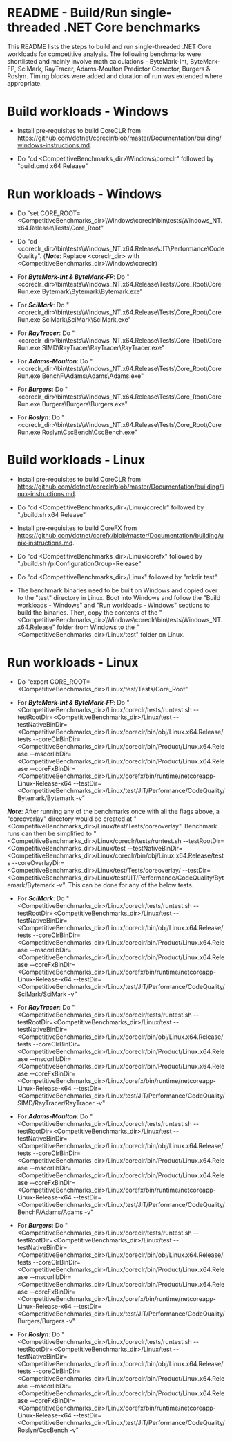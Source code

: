 README - Build/Run single-threaded .NET Core benchmarks  
=======================================================

This README lists the steps to build and run single-threaded .NET Core workloads for competitive analysis. The following benchmarks were shortlisted and mainly involve math calculations - ByteMark-Int, ByteMark-FP, SciMark, RayTracer, Adams-Moulton Predictor Corrector, Burgers & Roslyn. Timing blocks were added and duration of run was extended where appropriate. 

Build workloads - Windows
=========================

-   Install pre-requisites to build CoreCLR from https://github.com/dotnet/coreclr/blob/master/Documentation/building/windows-instructions.md.

-   Do "cd <CompetitiveBenchmarks_dir>\Windows\coreclr" followed by "build.cmd x64 Release"

Run workloads - Windows
=========================

-   Do "set CORE_ROOT=<CompetitiveBenchmarks_dir>\Windows\coreclr\bin\tests\Windows_NT.x64.Release\Tests\Core_Root"

-   Do "cd <coreclr_dir>\bin\tests\Windows_NT.x64.Release\JIT\Performance\CodeQuality". (***Note***: Replace <coreclr_dir> with <CompetitiveBenchmarks_dir>\Windows\coreclr)

-   For ***ByteMark-Int & ByteMark-FP***: Do "<coreclr_dir>\bin\tests\Windows_NT.x64.Release\Tests\Core_Root\CoreRun.exe Bytemark\Bytemark\Bytemark.exe"  

-   For ***SciMark***: Do "<coreclr_dir>\bin\tests\Windows_NT.x64.Release\Tests\Core_Root\CoreRun.exe SciMark\SciMark\SciMark.exe"

-   For ***RayTracer***: Do "<coreclr_dir>\bin\tests\Windows_NT.x64.Release\Tests\Core_Root\CoreRun.exe SIMD\RayTracer\RayTracer\RayTracer.exe"

-   For ***Adams-Moulton***: Do "<coreclr_dir>\bin\tests\Windows_NT.x64.Release\Tests\Core_Root\CoreRun.exe BenchF\Adams\Adams\Adams.exe"

-   For ***Burgers***: Do "<coreclr_dir>\bin\tests\Windows_NT.x64.Release\Tests\Core_Root\CoreRun.exe Burgers\Burgers\Burgers.exe"

-   For ***Roslyn***: Do "<coreclr_dir>\bin\tests\Windows_NT.x64.Release\Tests\Core_Root\CoreRun.exe Roslyn\CscBench\CscBench.exe"

Build workloads - Linux
========================

-   Install pre-requisites to build CoreCLR from https://github.com/dotnet/coreclr/blob/master/Documentation/building/linux-instructions.md.

-   Do "cd <CompetitiveBenchmarks_dir>/Linux/coreclr" followed by "./build.sh x64 Release"

-   Install pre-requisites to build CoreFX from https://github.com/dotnet/corefx/blob/master/Documentation/building/unix-instructions.md.

-   Do "cd <CompetitiveBenchmarks_dir>/Linux/corefx" followed by "./build.sh /p:ConfigurationGroup=Release"

-   Do "cd <CompetitiveBenchmarks_dir>/Linux" followed by "mkdir test"

-   The benchmark binaries need to be built on Windows and copied over to the "test" directory in Linux. Boot into Windows and follow the "Build workloads - Windows" and "Run workloads - Windows" sections to build the binaries. Then, copy the contents of the "<CompetitiveBenchmarks_dir>\Windows\coreclr\bin\tests\Windows_NT.x64.Release\" folder from Windows to the "<CompetitiveBenchmarks_dir>/Linux/test" folder on Linux.   

Run workloads - Linux
=========================

-   Do "export CORE_ROOT=<CompetitiveBenchmarks_dir>/Linux/test/Tests/Core_Root"

-   For ***ByteMark-Int & ByteMark-FP***: Do "<CompetitiveBenchmarks_dir>/Linux/coreclr/tests/runtest.sh --testRootDir=<CompetitiveBenchmarks_dir>/Linux/test --testNativeBinDir=<CompetitiveBenchmarks_dir>/Linux/coreclr/bin/obj/Linux.x64.Release/tests --coreClrBinDir=<CompetitiveBenchmarks_dir>/Linux/coreclr/bin/Product/Linux.x64.Release --mscorlibDir=<CompetitiveBenchmarks_dir>/Linux/coreclr/bin/Product/Linux.x64.Release --coreFxBinDir=<CompetitiveBenchmarks_dir>/Linux/corefx/bin/runtime/netcoreapp-Linux-Release-x64  --testDir=<CompetitiveBenchmarks_dir>/Linux/test/JIT/Performance/CodeQuality/Bytemark/Bytemark -v"  

***Note***: After running any of the benchmarks once with all the flags above, a "coreoverlay" directory would be created at "<CompetitiveBenchmarks_dir>/Linux/test/Tests/coreoverlay". Benchmark runs can then be simplified to "<CompetitiveBenchmarks_dir>/Linux/coreclr/tests/runtest.sh --testRootDir=<CompetitiveBenchmarks_dir>/Linux/test --testNativeBinDir=<CompetitiveBenchmarks_dir>/Linux/coreclr/bin/obj/Linux.x64.Release/tests --coreOverlayDir=<CompetitiveBenchmarks_dir>/Linux/test/Tests/coreoverlay/  --testDir=<CompetitiveBenchmarks_dir>/Linux/test/JIT/Performance/CodeQuality/Bytemark/Bytemark -v". This can be done for any of the below tests.   

-   For ***SciMark***: Do "<CompetitiveBenchmarks_dir>/Linux/coreclr/tests/runtest.sh --testRootDir=<CompetitiveBenchmarks_dir>/Linux/test --testNativeBinDir=<CompetitiveBenchmarks_dir>/Linux/coreclr/bin/obj/Linux.x64.Release/tests --coreClrBinDir=<CompetitiveBenchmarks_dir>/Linux/coreclr/bin/Product/Linux.x64.Release --mscorlibDir=<CompetitiveBenchmarks_dir>/Linux/coreclr/bin/Product/Linux.x64.Release --coreFxBinDir=<CompetitiveBenchmarks_dir>/Linux/corefx/bin/runtime/netcoreapp-Linux-Release-x64  --testDir=<CompetitiveBenchmarks_dir>/Linux/test/JIT/Performance/CodeQuality/SciMark/SciMark -v"

-   For ***RayTracer***: Do "<CompetitiveBenchmarks_dir>/Linux/coreclr/tests/runtest.sh --testRootDir=<CompetitiveBenchmarks_dir>/Linux/test --testNativeBinDir=<CompetitiveBenchmarks_dir>/Linux/coreclr/bin/obj/Linux.x64.Release/tests --coreClrBinDir=<CompetitiveBenchmarks_dir>/Linux/coreclr/bin/Product/Linux.x64.Release --mscorlibDir=<CompetitiveBenchmarks_dir>/Linux/coreclr/bin/Product/Linux.x64.Release --coreFxBinDir=<CompetitiveBenchmarks_dir>/Linux/corefx/bin/runtime/netcoreapp-Linux-Release-x64  --testDir=<CompetitiveBenchmarks_dir>/Linux/test/JIT/Performance/CodeQuality/SIMD/RayTracer/RayTracer -v"

-   For ***Adams-Moulton***: Do "<CompetitiveBenchmarks_dir>/Linux/coreclr/tests/runtest.sh --testRootDir=<CompetitiveBenchmarks_dir>/Linux/test --testNativeBinDir=<CompetitiveBenchmarks_dir>/Linux/coreclr/bin/obj/Linux.x64.Release/tests --coreClrBinDir=<CompetitiveBenchmarks_dir>/Linux/coreclr/bin/Product/Linux.x64.Release --mscorlibDir=<CompetitiveBenchmarks_dir>/Linux/coreclr/bin/Product/Linux.x64.Release --coreFxBinDir=<CompetitiveBenchmarks_dir>/Linux/corefx/bin/runtime/netcoreapp-Linux-Release-x64  --testDir=<CompetitiveBenchmarks_dir>/Linux/test/JIT/Performance/CodeQuality/BenchF/Adams/Adams -v"

-   For ***Burgers***: Do "<CompetitiveBenchmarks_dir>/Linux/coreclr/tests/runtest.sh --testRootDir=<CompetitiveBenchmarks_dir>/Linux/test --testNativeBinDir=<CompetitiveBenchmarks_dir>/Linux/coreclr/bin/obj/Linux.x64.Release/tests --coreClrBinDir=<CompetitiveBenchmarks_dir>/Linux/coreclr/bin/Product/Linux.x64.Release --mscorlibDir=<CompetitiveBenchmarks_dir>/Linux/coreclr/bin/Product/Linux.x64.Release --coreFxBinDir=<CompetitiveBenchmarks_dir>/Linux/corefx/bin/runtime/netcoreapp-Linux-Release-x64  --testDir=<CompetitiveBenchmarks_dir>/Linux/test/JIT/Performance/CodeQuality/Burgers/Burgers -v"

-   For ***Roslyn***: Do "<CompetitiveBenchmarks_dir>/Linux/coreclr/tests/runtest.sh --testRootDir=<CompetitiveBenchmarks_dir>/Linux/test --testNativeBinDir=<CompetitiveBenchmarks_dir>/Linux/coreclr/bin/obj/Linux.x64.Release/tests --coreClrBinDir=<CompetitiveBenchmarks_dir>/Linux/coreclr/bin/Product/Linux.x64.Release --mscorlibDir=<CompetitiveBenchmarks_dir>/Linux/coreclr/bin/Product/Linux.x64.Release --coreFxBinDir=<CompetitiveBenchmarks_dir>/Linux/corefx/bin/runtime/netcoreapp-Linux-Release-x64  --testDir=<CompetitiveBenchmarks_dir>/Linux/test/JIT/Performance/CodeQuality/Roslyn/CscBench -v"
